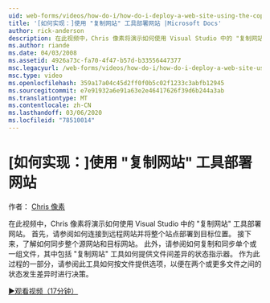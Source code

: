 ```yaml
---
uid: web-forms/videos/how-do-i/how-do-i-deploy-a-web-site-using-the-copy-web-site-tool
title: '[如何实现：]使用 "复制网站" 工具部署网站 |Microsoft Docs'
author: rick-anderson
description: 在此视频中，Chris 像素将演示如何使用 Visual Studio 中的 "复制网站" 工具部署网站。 首先，请参阅如何连接到远程网站和 。
ms.author: riande
ms.date: 04/03/2008
ms.assetid: 4926a73c-fa70-4f47-b57d-b33556447377
msc.legacyurl: /web-forms/videos/how-do-i/how-do-i-deploy-a-web-site-using-the-copy-web-site-tool
msc.type: video
ms.openlocfilehash: 359a17a04c45d2ff0f0b5c02f1233c3abfb12945
ms.sourcegitcommit: e7e91932a6e91a63e2e46417626f39d6b244a3ab
ms.translationtype: MT
ms.contentlocale: zh-CN
ms.lasthandoff: 03/06/2020
ms.locfileid: "78510014"
---
```

# <a name="how-do-i-deploy-a-web-site-using-the-copy-web-site-tool"></a>[如何实现：]使用 "复制网站" 工具部署网站

作者： [Chris 像素](https://twitter.com/chrispels)

在此视频中，Chris 像素将演示如何使用 Visual Studio 中的 "复制网站" 工具部署网站。 首先，请参阅如何连接到远程网站并将整个站点部署到目标位置。 接下来，了解如何同步整个源网站和目标网站。 此外，请参阅如何复制和同步单个或一组文件，其中包括 "复制网站" 工具如何提供文件间差异的状态指示器。 作为此过程的一部分，请参阅此工具如何按文件提供选项，以便在两个或更多文件之间的状态发生差异时进行决策。

[&#9654;观看视频（17分钟）](https://channel9.msdn.com/Blogs/ASP-NET-Site-Videos/how-do-i-deploy-a-web-site-using-the-copy-web-site-tool)
